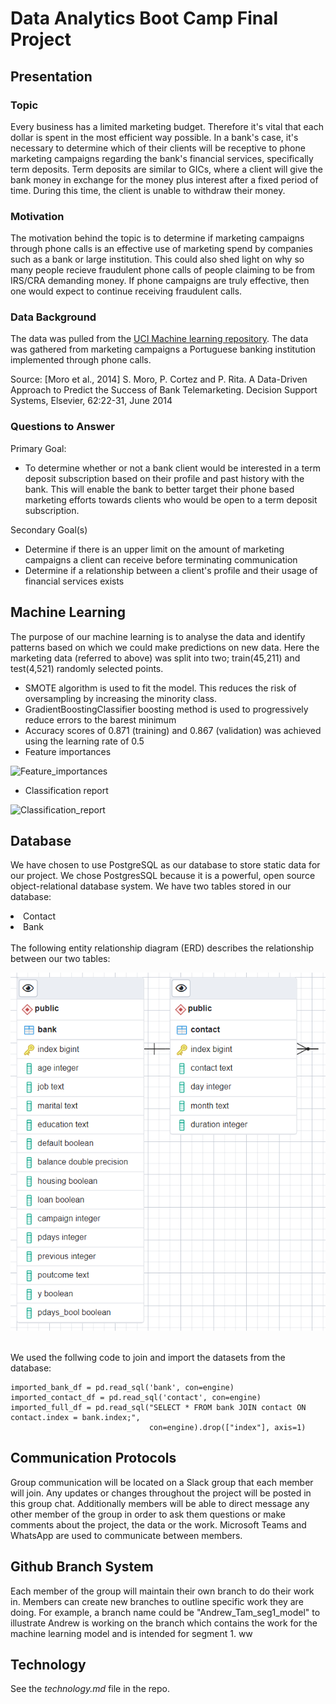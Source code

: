 # Data Analytics Boot Camp Final Project

## Presentation

### Topic

Every business has a limited marketing budget. Therefore it's vital that each dollar is spent in the most efficient way possible. In a bank's case, it's necessary to determine which of their clients will be receptive to phone marketing campaigns regarding the bank's financial services, specifically term deposits. Term deposits are similar to GICs, where a client will give the bank money in exchange for the money plus interest after a fixed period of time. During this time, the client is unable to withdraw their money.

### Motivation

The motivation behind the topic is to determine if marketing campaigns through phone calls is an effective use of marketing spend by companies such as a bank or large institution. This could also shed light on why so many people recieve fraudulent phone calls of people claiming to be from IRS/CRA demanding money. If phone campaigns are truly effective, then one would expect to continue receiving fraudulent calls.

### Data Background

The data was pulled from the [UCI Machine learning repository](https://archive.ics.uci.edu/ml/datasets/Bank+Marketing). The data was gathered from marketing campaigns a Portuguese banking institution implemented through phone calls.

Source: [Moro et al., 2014] S. Moro, P. Cortez and P. Rita. A Data-Driven Approach to Predict the Success of Bank Telemarketing. Decision Support Systems, Elsevier, 62:22-31, June 2014

### Questions to Answer

Primary Goal:
- To determine whether or not a bank client would be interested in a term deposit subscription based on their profile and past history with the bank. This will enable the bank to better target their phone based marketing efforts towards clients who would be open to a term deposit subscription.

Secondary Goal(s)
- Determine if there is an upper limit on the amount of marketing campaigns a client can receive before terminating communication
- Determine if a relationship between a client's profile and their usage of financial services exists

## Machine Learning

The purpose of our machine learning is to analyse the data and identify patterns based on which we could make predictions on new data. Here the marketing data (referred to above) was split into two; train(45,211) and test(4,521) randomly selected points. 
- SMOTE algorithm is used to fit the model. This reduces the risk of oversampling by increasing the minority class.
- GradientBoostingClassifier boosting method is used to progressively reduce errors to the barest minimum
- Accuracy scores of 0.871 (training) and 0.867 (validation) was achieved using the learning rate of 0.5
- Feature importances
<img width="859" alt="Feature_importances" src="https://user-images.githubusercontent.com/79673198/126875102-a166e0ad-5050-48f8-aac5-4d8d2591b6a1.png">

- Classification report
<img width="755" alt="Classification_report" src="https://user-images.githubusercontent.com/79673198/126875138-78b89490-2e69-4354-a23e-cc0ba283f2e2.png">

## Database

We have chosen to use PostgreSQL as our database to store static data for our project. We chose PostgresSQL because it is a powerful, open source object-relational database system. We have two tables stored in our database: 
<li> Contact </li>
<li> Bank </li>

<br>
The following entity relationship diagram (ERD) describes the relationship between our two tables:
<p align="center"

![alttext](https://github.com/vd1310/Banking-Dataset-MarketingTargetsPrediction/blob/main/Database/erd_backup.PNG)

</p>
<br>
We used the follwing code to join and import the datasets from the database:

```
imported_bank_df = pd.read_sql('bank', con=engine)
imported_contact_df = pd.read_sql('contact', con=engine)
imported_full_df = pd.read_sql("SELECT * FROM bank JOIN contact ON contact.index = bank.index;",
                               con=engine).drop(["index"], axis=1)
```



## Communication Protocols

Group communication will be located on a Slack group that each member will join. Any updates or changes throughout the project will be posted in this group chat. Additionally members will be able to direct message any other member of the group in order to ask them questions or make comments about the project, the data or the work. Microsoft Teams and WhatsApp are used to communicate between members.

## Github Branch System

Each member of the group will maintain their own branch to do their work in. Members can create new branches to outline specific work they are doing. For example, a branch name could be "Andrew_Tam_seg1_model" to illustrate Andrew is working on the branch which contains the work for the machine learning model and is intended for segment 1.
ww
## Technology

See the *technology.md* file in the repo.
